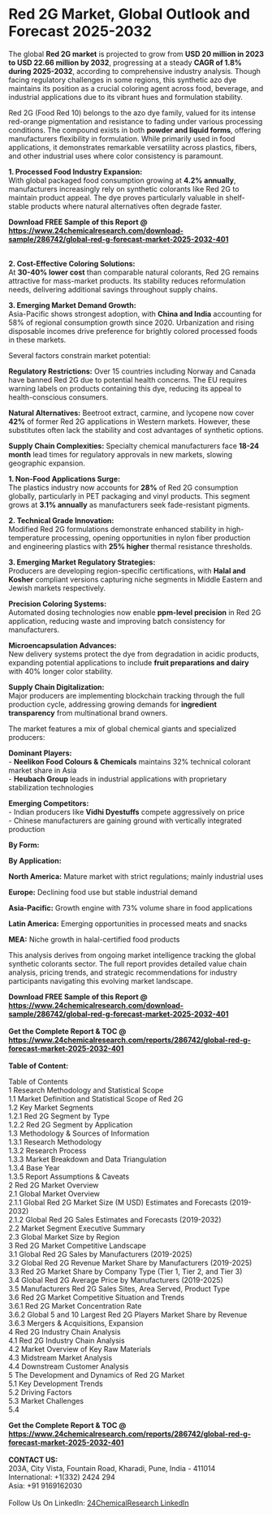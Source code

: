 <h1>Red 2G Market, Global Outlook and Forecast 2025-2032</h1><p>The global <strong>Red 2G market</strong> is projected to grow from <strong>USD 20 million in 2023 to USD 22.66 million by 2032</strong>, progressing at a steady <strong>CAGR of 1.8% during 2025-2032</strong>, according to comprehensive industry analysis. Though facing regulatory challenges in some regions, this synthetic azo dye maintains its position as a crucial coloring agent across food, beverage, and industrial applications due to its vibrant hues and formulation stability.</p><p>Red 2G (Food Red 10) belongs to the azo dye family, valued for its intense red-orange pigmentation and resistance to fading under various processing conditions. The compound exists in both <strong>powder and liquid forms</strong>, offering manufacturers flexibility in formulation. While primarily used in food applications, it demonstrates remarkable versatility across plastics, fibers, and other industrial uses where color consistency is paramount.</p><p><strong>1. Processed Food Industry Expansion:</strong><br>
With global packaged food consumption growing at <strong>4.2% annually</strong>, manufacturers increasingly rely on synthetic colorants like Red 2G to maintain product appeal. The dye proves particularly valuable in shelf-stable products where natural alternatives often degrade faster.</p><div><b>Download FREE Sample of this Report @ 
            <a href="https://www.24chemicalresearch.com/download-sample/286742/global-red-g-forecast-market-2025-2032-401">
            https://www.24chemicalresearch.com/download-sample/286742/global-red-g-forecast-market-2025-2032-401</a></b></div><br><p><strong>2. Cost-Effective Coloring Solutions:</strong><br>
At <strong>30-40% lower cost</strong> than comparable natural colorants, Red 2G remains attractive for mass-market products. Its stability reduces reformulation needs, delivering additional savings throughout supply chains.</p><p><strong>3. Emerging Market Demand Growth:</strong><br>
Asia-Pacific shows strongest adoption, with <strong>China and India</strong> accounting for 58% of regional consumption growth since 2020. Urbanization and rising disposable incomes drive preference for brightly colored processed foods in these markets.</p><p>Several factors constrain market potential:</p><p><strong>Regulatory Restrictions:</strong> Over 15 countries including Norway and Canada have banned Red 2G due to potential health concerns. The EU requires warning labels on products containing this dye, reducing its appeal to health-conscious consumers.</p><p><strong>Natural Alternatives:</strong> Beetroot extract, carmine, and lycopene now cover <strong>42%</strong> of former Red 2G applications in Western markets. However, these substitutes often lack the stability and cost advantages of synthetic options.</p><p><strong>Supply Chain Complexities:</strong> Specialty chemical manufacturers face <strong>18-24 month</strong> lead times for regulatory approvals in new markets, slowing geographic expansion.</p><p><strong>1. Non-Food Applications Surge:</strong><br>
The plastics industry now accounts for <strong>28%</strong> of Red 2G consumption globally, particularly in PET packaging and vinyl products. This segment grows at <strong>3.1% annually</strong> as manufacturers seek fade-resistant pigments.</p><p><strong>2. Technical Grade Innovation:</strong><br>
Modified Red 2G formulations demonstrate enhanced stability in high-temperature processing, opening opportunities in nylon fiber production and engineering plastics with <strong>25% higher</strong> thermal resistance thresholds.</p><p><strong>3. Emerging Market Regulatory Strategies:</strong><br>
Producers are developing region-specific certifications, with <strong>Halal and Kosher</strong> compliant versions capturing niche segments in Middle Eastern and Jewish markets respectively.</p><p><strong>Precision Coloring Systems:</strong><br>
	Automated dosing technologies now enable <strong>ppm-level precision</strong> in Red 2G application, reducing waste and improving batch consistency for manufacturers.</p><p><strong>Microencapsulation Advances:</strong><br>
	New delivery systems protect the dye from degradation in acidic products, expanding potential applications to include <strong>fruit preparations and dairy</strong> with 40% longer color stability.</p><p><strong>Supply Chain Digitalization:</strong><br>
	Major producers are implementing blockchain tracking through the full production cycle, addressing growing demands for <strong>ingredient transparency</strong> from multinational brand owners.</p><p>The market features a mix of global chemical giants and specialized producers:</p><p><strong>Dominant Players:</strong><br>
- <strong>Neelikon Food Colours &amp; Chemicals</strong> maintains 32% technical colorant market share in Asia<br>
- <strong>Heubach Group</strong> leads in industrial applications with proprietary stabilization technologies</p><p><strong>Emerging Competitors:</strong><br>
- Indian producers like <strong>Vidhi Dyestuffs</strong> compete aggressively on price<br>
- Chinese manufacturers are gaining ground with vertically integrated production</p><p><strong>By Form:</strong></p><p><strong>By Application:</strong></p><p><strong>North America:</strong> Mature market with strict regulations; mainly industrial uses</p><p><strong>Europe:</strong> Declining food use but stable industrial demand</p><p><strong>Asia-Pacific:</strong> Growth engine with 73% volume share in food applications</p><p><strong>Latin America:</strong> Emerging opportunities in processed meats and snacks</p><p><strong>MEA:</strong> Niche growth in halal-certified food products</p><p>This analysis derives from ongoing market intelligence tracking the global synthetic colorants sector. The full report provides detailed value chain analysis, pricing trends, and strategic recommendations for industry participants navigating this evolving market landscape.</p><div><b>Download FREE Sample of this Report @ 
            <a href="https://www.24chemicalresearch.com/download-sample/286742/global-red-g-forecast-market-2025-2032-401">
            https://www.24chemicalresearch.com/download-sample/286742/global-red-g-forecast-market-2025-2032-401</a></b></div><br><div><b>Get the Complete Report & TOC @ 
            <a href="https://www.24chemicalresearch.com/reports/286742/global-red-g-forecast-market-2025-2032-401">
            https://www.24chemicalresearch.com/reports/286742/global-red-g-forecast-market-2025-2032-401</a></b></div><br>
            <b>Table of Content:</b><p>Table of Contents<br />
1 Research Methodology and Statistical Scope<br />
1.1 Market Definition and Statistical Scope of Red 2G<br />
1.2 Key Market Segments<br />
1.2.1 Red 2G Segment by Type<br />
1.2.2 Red 2G Segment by Application<br />
1.3 Methodology & Sources of Information<br />
1.3.1 Research Methodology<br />
1.3.2 Research Process<br />
1.3.3 Market Breakdown and Data Triangulation<br />
1.3.4 Base Year<br />
1.3.5 Report Assumptions & Caveats<br />
2 Red 2G Market Overview<br />
2.1 Global Market Overview<br />
2.1.1 Global Red 2G Market Size (M USD) Estimates and Forecasts (2019-2032)<br />
2.1.2 Global Red 2G Sales Estimates and Forecasts (2019-2032)<br />
2.2 Market Segment Executive Summary<br />
2.3 Global Market Size by Region<br />
3 Red 2G Market Competitive Landscape<br />
3.1 Global Red 2G Sales by Manufacturers (2019-2025)<br />
3.2 Global Red 2G Revenue Market Share by Manufacturers (2019-2025)<br />
3.3 Red 2G Market Share by Company Type (Tier 1, Tier 2, and Tier 3)<br />
3.4 Global Red 2G Average Price by Manufacturers (2019-2025)<br />
3.5 Manufacturers Red 2G Sales Sites, Area Served, Product Type<br />
3.6 Red 2G Market Competitive Situation and Trends<br />
3.6.1 Red 2G Market Concentration Rate<br />
3.6.2 Global 5 and 10 Largest Red 2G Players Market Share by Revenue<br />
3.6.3 Mergers & Acquisitions, Expansion<br />
4 Red 2G Industry Chain Analysis<br />
4.1 Red 2G Industry Chain Analysis<br />
4.2 Market Overview of Key Raw Materials<br />
4.3 Midstream Market Analysis<br />
4.4 Downstream Customer Analysis<br />
5 The Development and Dynamics of Red 2G Market <br />
5.1 Key Development Trends<br />
5.2 Driving Factors<br />
5.3 Market Challenges<br />
5.4 </p><div><b>Get the Complete Report & TOC @ 
            <a href="https://www.24chemicalresearch.com/reports/286742/global-red-g-forecast-market-2025-2032-401">
            https://www.24chemicalresearch.com/reports/286742/global-red-g-forecast-market-2025-2032-401</a></b></div><br><b>CONTACT US:</b><br>
            203A, City Vista, Fountain Road, Kharadi, Pune, India - 411014<br>
            International: +1(332) 2424 294<br>
            Asia: +91 9169162030 <br><br>
            Follow Us On LinkedIn: <a href="https://www.linkedin.com/company/24chemicalresearch/">24ChemicalResearch LinkedIn</a>